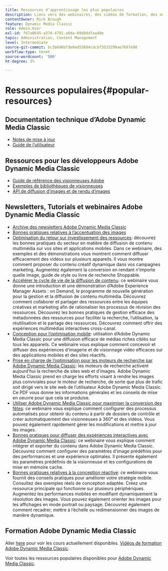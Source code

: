 ```yaml
---
title: Ressources d’apprentissage les plus populaires
description: Liens vers des webinaires, des vidéos de formation, des newsletters, des informations sur les bonnes pratiques et des ressources de développement pour Adobe Dynamic Media Classic.
contentOwner: Rick Brough
feature: Dynamic Media Classic
role: Admin,User
exl-id: f67a0645-a37d-4791-a0da-69d844fea40e
topic: Administration, Content Management
level: Intermediate
source-git-commit: bc3b696bfde0ed55894cdcbf3533299ae7697e98
workflow-type: tm+mt
source-wordcount: '500'
ht-degree: 3%

---
```


# Ressources populaires{#popular-resources}

## Documentation technique d’Adobe Dynamic Media Classic

* [Notes de mise à jour](https://experienceleague.adobe.com/en/docs/dynamic-media-developer-resources/release-notes/s7rn2017)
* [Guide de l’utilisateur](introduction.md)

## Ressources pour les développeurs Adobe Dynamic Media Classic

* [Guide de référence des visionneuses Adobe](https://experienceleague.adobe.com/en/docs/dynamic-media-developer-resources)
* [Exemples de bibliothèques de visionneuses](https://landing.adobe.com/en/na/dynamic-media/ctir-2755/live-demos.html)
* [API de diffusion d’images et de rendu d’images](https://experienceleague.adobe.com/en/docs/dynamic-media-developer-resources)

## Newsletters, Tutorials et webinaires Adobe Dynamic Media Classic

* [Archive des newsletters Adobe Dynamic Media Classic](/help/using/dynamic-media-newsletter.md)
* [Bonnes pratiques relatives à l’accentuation des images](/help/using/assets/s7_sharpening_images.pdf)
* [Optimisation du retour sur investissement des ressources](https://adobecustomersuccess.adobeconnect.com/p5ar3hfrrec/?launcher=false&amp;fcsContent=true&amp;pbMode=normal&amp;proto=true): découvrez les bonnes pratiques du secteur en matière de diffusion de contenu multimédia sur vos sites et applications mobiles. Dans ce webinaire, des exemples et des démonstrations vous montrent comment diffuser efficacement des vidéos sur plusieurs appareils. Il vous montre comment proposer du contenu créatif dynamique dans vos campagnes marketing. Augmentez également la conversion en rendant n’importe quelle image, guide de style ou livre de recherche Shoppable.
* [Accélérer le cycle de vie de la diffusion de contenu](https://adobecustomersuccess.adobeconnect.com/p88ducm9pqv/): ce webinaire vous donne une introduction et une démonstration d’Adobe Experience Manager Assets : on Demand, le programme de nouvelle génération pour la gestion et la diffusion de contenu multimédia. Découvrez comment collaborer et partager des ressources entre les équipes créatives et marketing afin de rationaliser les processus de révision des ressources. Découvrez les bonnes pratiques de gestion efficace des métadonnées des ressources pour faciliter la recherche, l’utilisation, la réutilisation et le partage des ressources. Découvrez comment offrir des expériences multimédias interactives cross-canal.
* [Conception pour l’optimisation mobile](https://adobecustomersuccess.adobeconnect.com/p6oqd3wydif/?launcher=false&amp;fcsContent=true&amp;pbMode=normal&amp;proto=true): utilisation d’Adobe Dynamic Media Classic pour une diffusion efficace de médias riches ciblés sur tous les appareils. Ce webinaire vous explique comment concevoir et diffuser des expériences d’imagerie et de visionnage vidéo efficaces sur des applications mobiles et des sites réactifs.
* [Prise en charge de l’optimisation pour les moteurs de recherche par Adobe Dynamic Media Classic](/help/using/assets/s7_seo.pdf): les moteurs de recherche activent aujourd’hui la recherche de sites web et d’images. Adobe Dynamic Media Classic prend en charge les efforts visant à rendre les images plus conviviales pour le moteur de recherche, de sorte que plus de trafic soit dirigé vers le site web de l’utilisateur Adobe Dynamic Media Classic. Ce PDF vous donne les informations générales et les conseils de mise en oeuvre pour que cela se produise.
* [Utiliser Adobe Dynamic Media Classic pour maximiser la conversion des fêtes](https://adobecustomersuccess.adobeconnect.com/p32n1yr85c9/?proto=true): ce webinaire vous explique comment configurer des processus automatisés pour obtenir du contenu à partir de dossiers de contrôle et créer automatiquement des visionneuses à 360° et des vidéos. Vous pouvez également rapidement gérer les modifications et mettre à jour les images.
* [Bonnes pratiques pour diffuser des expériences interactives avec Adobe Dynamic Media Classic](https://seminars.adobeconnect.com/p7wb8ej3u6d/): ce webinaire vous explique comment intégrer et exporter du contenu dans Adobe Dynamic Media Classic. Découvrez comment configurer des paramètres d’image prédéfinis pour des performances et une expérience optimales. Il présente également les paramètres prédéfinis de la visionneuse et les configurations de mise en mémoire cache.
* [Bonnes pratiques relatives à la conception réactive](https://offers.adobe.com/en/na/marketing/landings/_40458_responsive_design_live_on_demand_webinar.html): ce webinaire vous fournit des conseils pratiques pour améliorer votre stratégie mobile. Consultez des exemples réels de conception adaptée. Créez une ressource principale qui fonctionne sur plusieurs périphériques. Augmentez les performances mobiles en modifiant dynamiquement la résolution des images. Vous pouvez également orienter les images pour les affichages en mode portrait ou paysage. Découvrez également comment recadrer, mettre à l’échelle ou redimensionner des images de manière dynamique.

## Formation Adobe Dynamic Media Classic

Aller [here](https://training.adobe.com/training/courses.html#product=adobe-scene7) pour voir les cours actuellement disponibles.
[Vidéos de formation Adobe Dynamic Media Classic](https://experienceleague.adobe.com/en/docs/dynamic-media-classic/using/intro/training-videos#intro).

Voir toutes les ressources populaires disponibles pour [Adobe Dynamic Media Classic](home.md).
